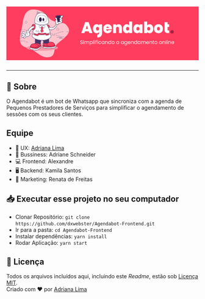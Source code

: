 <p align=center>

<h5 align=center>
<img src="readme/capa.png"><br>

</h5>

</p>

---

## 🔖 Sobre

O Agendabot é um bot de Whatsapp que sincroniza com a agenda de Pequenos Prestadores de Serviços para simplificar o agendamento de sessões com os seus clientes.

## Equipe

- 🎨 UX: [Adriana Lima](https://www.linkedin.com/in/adrianalimashika/)
- 💼 Bussiness: Adriane Schneider
- 💻 Frontend: Alexandre
- 🖥 Backend: Kamila Santos
- 📢 Marketing: Renata de Freitas

## 📥 Executar esse projeto no seu computador

- Clonar Repositório: `git clone https://github.com/dxwebster/Agendabot-Frontend.git`
- Ir para a pasta: `cd Agendabot-Frontend`
- Instalar dependências: `yarn install`
- Rodar Aplicação: `yarn start`

## 📕 Licença

Todos os arquivos incluídos aqui, incluindo este _Readme_, estão sob [Licença MIT](./LICENSE).<br>
Criado com ❤ por [Adriana Lima](https://github.com/dxwebster)
